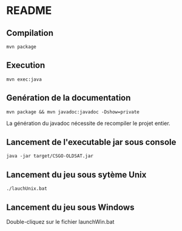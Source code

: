 # README


## Compilation
``
mvn package
``
## Execution
``
mvn exec:java
``

## Genération de la documentation
``
mvn package && mvn javadoc:javadoc -Dshow=private
``

La génération du javadoc nécessite de recompiler le projet entier.

## Lancement de l'executable jar sous console
``
java -jar target/CSGO-OLDSAT.jar
``

## Lancement du jeu sous sytème Unix
``
./lauchUnix.bat
``

## Lancement du jeu sous Windows
Double-cliquez sur le fichier launchWin.bat

